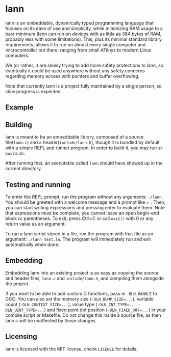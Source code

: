 # lann

lann is an embeddable, dynamically typed programming language that focuses on its ease of use and simplicity, while minimizing RAM usage to a bare minimum (lann can run on devices with as little as 384 bytes of RAM, probably less with some limitations). This, plus its minimal standard library requirements, allows it to run on almost every single computer and microcontroller out there, ranging from small ATtinys to modern Linux computers.

We (or rather, I) are slowly trying to add more safety protections to lann, so eventually it could be used anywhere without any safety concerns regarding memory access with pointers and buffer overflowing.

Note that currently lann is a project fully maintained by a single person, so slow progress is expected.

## Example

## Building

lann is meant to be an embeddable library, composed of a source file(`lann.c`) and a header(`include/lann.h`), though it is bundled by default with a simple REPL and runner program. In order to build it, you may run `sh build.sh`.

After running that, an executable called `lann` should have showed up in the current directory.

## Testing and running

To enter the REPL prompt, run the program without any arguments: `./lann`. You should be greeted with a welcome message and a prompt like `> `. Then, you can start writing expressions and pressing enter to evaluate them. Note that expressions must be complete, you cannot leave an open begin-end block or parentheses. To exit, press Ctrl+C or call `exit()` with 0 or any return value as an argument.

To run a lann script stored in a file, run the program with that file as an argument: `./lann test.ln`. The program will immediately run and exit automatically when done.

## Embedding

Embedding lann into an existing project is as easy as copying the source and header files, `lann.c` and `include/lann.h`, and compiling them alongside the project.

If you want to be able to add custom C functions, pass in `-DLN_HANDLE` to GCC. You can also set the memory size (`-DLN_BUMP_SIZE=...`), variable count (`-DLN_CONTEXT_SIZE=...`), value type (`-DLN_INT_TYPE=... -DLN_UINT_TYPE=...`) and fixed point dot position (`-DLN_FIXED_DOT=...`) in your compile script or Makefile. Do not change this inside a source file, as then lann.c will be unaffected by those changes.

## Licensing

lann is licensed with the MIT license, check `LICENSE` for details.
